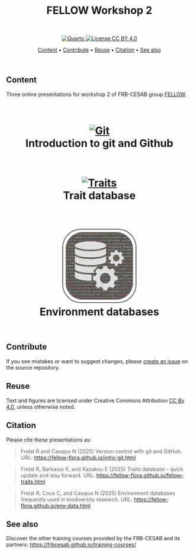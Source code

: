 <h1 align="center">
  <br>FELLOW Workshop 2<br>
</h1>

<br>

<p align="center">
  <a href="https://quarto.org/">
    <img src="https://img.shields.io/badge/Made%20with-Quarto-blue.svg" alt="Quarto">
  </a>
  <a href="https://choosealicense.com/licenses/cc-by-4.0/">
    <img src="https://img.shields.io/badge/License-CC%20BY%204.0-green.svg" alt="License CC BY 4.0">
  </a>
</p>



<p align="center">
  <a href="#content">Content</a> •
  <a href="#contribute">Contribute</a> •
  <a href="#reuse">Reuse</a> •
  <a href="#citation">Citation</a> •
  <a href="#see-also">See also</a>
</p>

<br>


## Content

Three online presentations for workshop 2 of FRB-CESAB group [FELLOW](https://www.fondationbiodiversite.fr/la-frb-en-action/programmes-et-projets/le-cesab/fellow/).


<h1 align="center">
  <br>
  <a href="https://fellow-flora.github.io/intro-git.html"><img src="img/git-logo.png" alt="Git" width="200"></a>
  <br>Introduction to git and Github<br>
</h1>


<h1 align="center">
  <br>
  <a href="https://fellow-flora.github.io/fellow-traits.html"><img src="img/fellow-logo.png" alt="Traits" width="200"></a>
  <br>Trait database<br>
</h1>


<h1 align="center">
  <br>
  <a href="https://fellow-flora.github.io/env-data.html"><img src="img/logo-dataenv-title.png" alt="Env" width="200"></a>
  <br>Environment databases<br>
</h1>



<br>

## Contribute

If you see mistakes or want to suggest changes, please [create an issue](https://github.com/FELLOW-flora/slides-ws2/issues/new) on the source repository.


## Reuse

Text and figures are licensed under Creative Commons Attribution [CC By 4.0](https://creativecommons.org/licenses/by/4.0/), unless otherwise noted.


## Citation

Please cite these presentations as:

> Frelat R and Casajus N (2025) Version control with git and GitHub. URL: <https://fellow-flora.github.io/intro-git.html>

> Frelat R, Barkaoui K, and Kazakou E (2025) Traits database - quick update and way forward. URL: <https://fellow-flora.github.io/fellow-traits.html>

> Frelat R, Coux C, and Casajus N (2025) Environment databases frequently used in biodiversity research. URL: <https://fellow-flora.github.io/env-data.html>  


## See also

Discover the other training courses provided by the FRB-CESAB and its partners: <https://frbcesab.github.io/training-courses/>